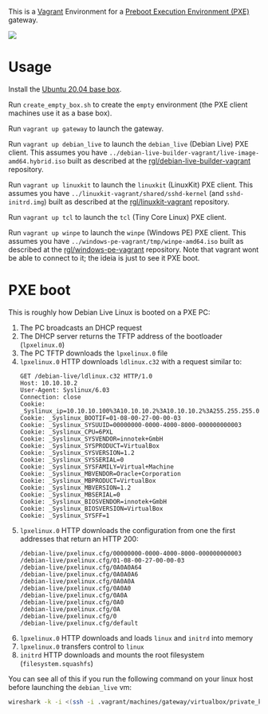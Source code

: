 This is a [Vagrant](https://www.vagrantup.com/) Environment for a [Preboot Execution Environment (PXE)](https://en.wikipedia.org/wiki/Preboot_Execution_Environment) gateway.

![](network.png)

# Usage

Install the [Ubuntu 20.04 base box](https://github.com/rgl/ubuntu-vagrant).

Run `create_empty_box.sh` to create the `empty` environment (the PXE client machines use it as a base box).

Run `vagrant up gateway` to launch the gateway.

Run `vagrant up debian_live` to launch the `debian_live` (Debian Live) PXE client. This assumes you have `../debian-live-builder-vagrant/live-image-amd64.hybrid.iso` built as described at the [rgl/debian-live-builder-vagrant](https://github.com/rgl/debian-live-builder-vagrant) repository.

Run `vagrant up linuxkit` to launch the `linuxkit` (LinuxKit) PXE client. This assumes you have `../linuxkit-vagrant/shared/sshd-kernel` (and `sshd-initrd.img`) built as described at the [rgl/linuxkit-vagrant](https://github.com/rgl/linuxkit-vagrant) repository.

Run `vagrant up tcl` to launch the `tcl` (Tiny Core Linux) PXE client.

Run `vagrant up winpe` to launch the `winpe` (Windows PE) PXE client. This assumes you have `../windows-pe-vagrant/tmp/winpe-amd64.iso` built as described at the [rgl/windows-pe-vagrant](https://github.com/rgl/windows-pe-vagrant) repository. Note that vagrant wont be able to connect to it; the ideia is just to see it PXE boot.

# PXE boot

This is roughly how Debian Live Linux is booted on a PXE PC:

1. The PC broadcasts an DHCP request
2. The DHCP server returns the TFTP address of the bootloader (`lpxelinux.0`)
3. The PC TFTP downloads the `lpxelinux.0` file
4. `lpxelinux.0` HTTP downloads `ldlinux.c32` with a request similar to:
    ```plain
    GET /debian-live/ldlinux.c32 HTTP/1.0
    Host: 10.10.10.2
    User-Agent: Syslinux/6.03
    Connection: close
    Cookie: _Syslinux_ip=10.10.10.100%3A10.10.10.2%3A10.10.10.2%3A255.255.255.0
    Cookie: _Syslinux_BOOTIF=01-08-00-27-00-00-03
    Cookie: _Syslinux_SYSUUID=00000000-0000-4000-8000-000000000003
    Cookie: _Syslinux_CPU=6PXL
    Cookie: _Syslinux_SYSVENDOR=innotek+GmbH
    Cookie: _Syslinux_SYSPRODUCT=VirtualBox
    Cookie: _Syslinux_SYSVERSION=1.2
    Cookie: _Syslinux_SYSSERIAL=0
    Cookie: _Syslinux_SYSFAMILY=Virtual+Machine
    Cookie: _Syslinux_MBVENDOR=Oracle+Corporation
    Cookie: _Syslinux_MBPRODUCT=VirtualBox
    Cookie: _Syslinux_MBVERSION=1.2
    Cookie: _Syslinux_MBSERIAL=0
    Cookie: _Syslinux_BIOSVENDOR=innotek+GmbH
    Cookie: _Syslinux_BIOSVERSION=VirtualBox
    Cookie: _Syslinux_SYSFF=1
    ```
5. `lpxelinux.0` HTTP downloads the configuration from one the first addresses that return an HTTP 200:
    ```plain
    /debian-live/pxelinux.cfg/00000000-0000-4000-8000-000000000003
    /debian-live/pxelinux.cfg/01-08-00-27-00-00-03
    /debian-live/pxelinux.cfg/0A0A0A64
    /debian-live/pxelinux.cfg/0A0A0A6
    /debian-live/pxelinux.cfg/0A0A0A
    /debian-live/pxelinux.cfg/0A0A0
    /debian-live/pxelinux.cfg/0A0A
    /debian-live/pxelinux.cfg/0A0
    /debian-live/pxelinux.cfg/0A
    /debian-live/pxelinux.cfg/0
    /debian-live/pxelinux.cfg/default
    ```
6. `lpxelinux.0` HTTP downloads and loads `linux` and `initrd` into memory
7. `lpxelinux.0` transfers control to `linux`
8. `initrd` HTTP downloads and mounts the root filesystem (`filesystem.squashfs`)

You can see all of this if you run the following command on your linux host before launching the `debian_live` vm:

```bash
wireshark -k -i <(ssh -i .vagrant/machines/gateway/virtualbox/private_key vagrant@10.10.10.2 'sudo tcpdump -s 0 -U -n -i eth1 -w - not tcp port 22')
```
